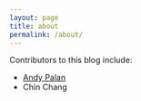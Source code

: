 ```yaml
---
layout: page
title: about
permalink: /about/
---
```


Contributors to this blog include:

* [Andy Palan](http://www.andypalan.com)
* Chin Chang

<!--
This is the base Jekyll theme. You can find out more info about customizing your Jekyll theme, as well as basic Jekyll usage documentation at [jekyllrb.com](https://jekyllrb.com/)
-->
<!--You can find the source code for Minima at GitHub:
[jekyll][jekyll-organization] /
[minima](https://github.com/jekyll/minima)
-->

<!--
You can find the source code for Jekyll at GitHub:
[jekyll][jekyll-organization] /
[jekyll](https://github.com/jekyll/jekyll)
-->

<!--
[jekyll-organization]: https://github.com/jekyll
-->
